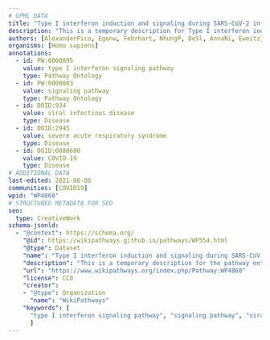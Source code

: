 ```yaml
---
# GPML DATA
title: "Type I interferon induction and signaling during SARS-CoV-2 infection"
description: "This is a temporary description for Type I interferon induction and signaling during SARS-CoV-2 infection"
authors: [AlexanderPico, Egonw, Fehrhart, NhungP, DeSl, AnnaNi, Eweitz]
organisms: [Homo sapiens]
annotations:
  - id: PW:0000895
    value: type I interferon signaling pathway
    type: Pathway Ontology
  - id: PW:0000003
    value: signaling pathway
    type: Pathway Ontology
  - id: DOID:934
    value: viral infectious disease
    type: Disease
  - id: DOID:2945
    value: severe acute respiratory syndrome
    type: Disease
  - id: DOID:0080600
    value: COVID-19
    type: Disease
# ADDITIONAL DATA
last-edited: 2021-06-06
communities: [COVID19]
wpid: "WP4868"
# STRUCTURED METADATA FOR SEO
seo:
  type: CreativeWork
schema-jsonld:
  - "@context": https://schema.org/
    "@id": https://wikipathways.github.io/pathways/WP554.html
    "@type": Dataset
    "name": "Type I interferon induction and signaling during SARS-CoV-2 infection"
    "description": "This is a temporary description for the pathway entitled: Type I interferon induction and signaling during SARS-CoV-2 infection"
    "url": "https://www.wikipathways.org/index.php/Pathway:WP4868"
    "license": CC0
    "creator":
    - "@type": Organization
      "name": "WikiPathways"
    "keywords": [
      "type I interferon signaling pathway", "signaling pathway", "viral infectious disease", "severe acute respiratory syndrome", "COVID-19",
      ]
---
```

